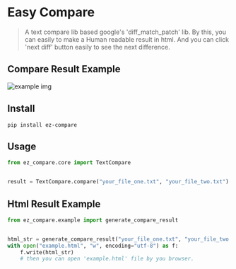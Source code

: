 # Easy Compare
> A text compare lib based google's 'diff_match_patch' lib.
> By this, you can easily to make a Human readable result in html. 
> And you can click 'next diff' button easily to see the next difference.

## Compare Result Example
![example img](https://user-images.githubusercontent.com/34443073/173779126-b0c86330-e239-4842-8553-5a1ad1eb61a4.png)


## Install
```commandline
pip install ez-compare
```

## Usage
```python
from ez_compare.core import TextCompare


result = TextCompare.compare("your_file_one.txt", "your_file_two.txt")

```

## Html Result Example
```python
from ez_compare.example import generate_compare_result


html_str = generate_compare_result("your_file_one.txt", "your_file_two.txt")
with open("example.html", "w", encoding="utf-8") as f:
    f.write(html_str)
    # then you can open 'example.html' file by you browser.
```
